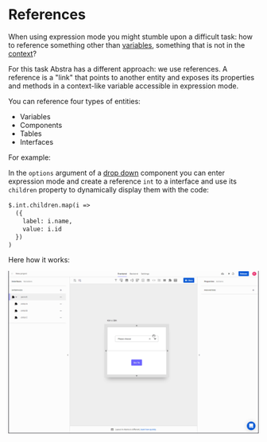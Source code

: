 # References

When using expression mode you might stumble upon a difficult task: how to reference something other than [variables](../variables/), something that is not in the [context](../variables/context.md)?

For this task Abstra has a different approach: we use references. A reference is a "link" that points to another entity and exposes its properties and methods in a context-like variable accessible in expression mode.

You can reference four types of entities:

* Variables
* Components
* Tables
* Interfaces

For example:

In the `options` argument of a [drop down](../elements/choose.md) component you can enter expression mode and create a reference `int` to a interface and use its `children` property to dynamically display them with the code:

```text
$.int.children.map(i => 
  ({
    label: i.name, 
    value: i.id
  })
)
```

Here how it works:

![](../../../.gitbook/assets/referenceinteface.gif)

